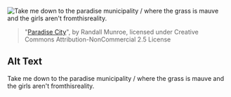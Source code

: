 ![Take me down to the paradise municipality / where the grass is mauve and the girls aren't fromthisreality.](https://imgs.xkcd.com/comics/paradise_city.png)
> "[Paradise City](https://xkcd.com/805/)", by Randall Munroe, licensed under Creative Commons Attribution-NonCommercial 2.5 License

## Alt Text
Take me down to the paradise municipality / where the grass is mauve and the girls aren't fromthisreality.

